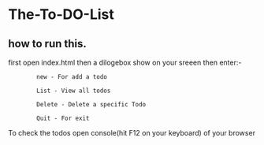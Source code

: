 # The-To-DO-List
## how to run this.
first open index.html
then a dilogebox show on your sreeen then enter:-

            new - For add a todo

            List - View all todos 

            Delete - Delete a specific Todo
            
            Quit - For exit  
            
To check the todos open console(hit F12 on your keyboard) of your browser            
